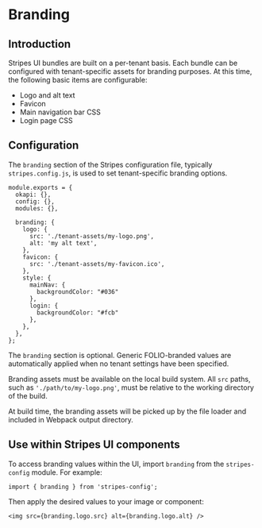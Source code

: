 # Branding

## Introduction

Stripes UI bundles are built on a per-tenant basis.
Each bundle can be configured with tenant-specific assets for branding purposes.  At this time, the following basic items are configurable:

* Logo and alt text
* Favicon
* Main navigation bar CSS
* Login page CSS

## Configuration

The `branding` section of the Stripes configuration file, typically `stripes.config.js`, is used to set tenant-specific branding options.

```
module.exports = {
  okapi: {},
  config: {},
  modules: {},

  branding: {
    logo: {
      src: './tenant-assets/my-logo.png',
      alt: 'my alt text',
    },
    favicon: {
      src: './tenant-assets/my-favicon.ico',
    },
    style: {
      mainNav: {
        backgroundColor: "#036"
      },
      login: {
        backgroundColor: "#fcb"
      },
    },
  },
};
```

The `branding` section is optional.  Generic FOLIO-branded values are automatically applied when no tenant settings have been specified.

Branding assets must be available on the local build system.  All `src` paths, such as `'./path/to/my-logo.png'`, must be relative to the working directory of the build.

At build time, the branding assets will be picked up by the file loader and included in Webpack output directory.


## Use within Stripes UI components

To access branding values within the UI, import `branding` from the `stripes-config` module.  For example:

```
import { branding } from 'stripes-config';
```

Then apply the desired values to your image or component:
```
<img src={branding.logo.src} alt={branding.logo.alt} />
```

